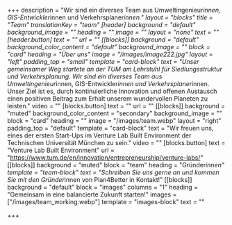 +++
description = "Wir sind ein diverses Team aus Umweltingenieur*innen, GIS-Entwickler*innen und Verkehrsplaner*innen."
layout = "blocks"
title = "Team"
translationKey = "team"
[header]
background = "default"
background_image = ""
heading = ""
image = ""
layout = "none"
text = ""
[header.button]
text = ""
url = ""
[[blocks]]
background = "default"
background_color_content = "default"
background_image = ""
block = "card"
heading = "Über uns"
image = "/images/image222.jpg"
layout = "left"
padding_top = "small"
template = "card-block"
text = "Unser gemeinsamer Weg startete an der TUM am Lehrstuhl für Siedlungsstruktur und Verkehrsplanung. Wir sind ein diverses Team aus Umweltingenieur*innen, GIS-Entwickler*innen und Verkehrsplaner*innen. Unser Ziel ist es, durch kontinuierliche Innovation und offenen Austausch einen positiven Beitrag zum Erhalt unserem wundervollen Planeten zu leisten."
video = ""
[blocks.button]
text = ""
url = ""
[[blocks]]
background = "muted"
background_color_content = "secondary"
background_image = ""
block = "card"
heading = ""
image = "/images/team.webp"
layout = "right"
padding_top = "default"
template = "card-block"
text = "Wir freuen uns, eines der ersten Start-Ups im Venture Lab Built Environment der Technischen Universität München zu sein."
video = ""
[blocks.button]
text = "Venture Lab Built Environment"
url = "https://www.tum.de/en/innovation/entrepreneurship/venture-labs/"
[[blocks]]
background = "muted"
block = "team"
heading = "Gründer*innen"
template = "team-block"
text = "Schreiben Sie uns gerne an und kommen Sie mit den Gründer*innen von Plan4Better in Kontakt!"
[[blocks]]
background = "default"
block = "images"
columns = "1"
heading = "Gemeinsam in eine balancierte Zukunft starten!"
images = ["/images/team_working.webp"]
template = "images-block"
text = ""

+++
